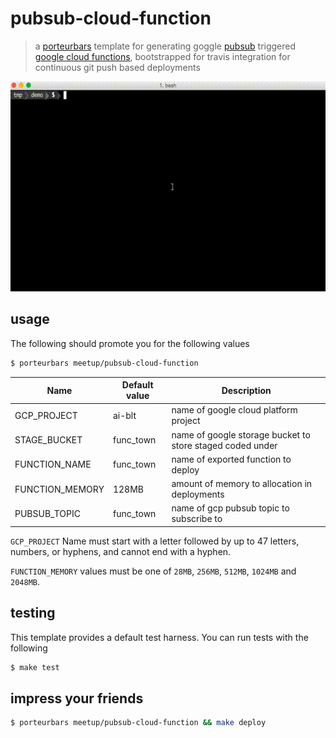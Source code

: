 # pubsub-cloud-function

> a [porteurbars](https://github.com/softprops/porteurbars) template for generating goggle [pubsub](https://cloud.google.com/pubsub/docs/overview) triggered [google cloud functions](https://cloud.google.com/functions/), bootstrapped for travis integration for continuous git push based deployments

![demo.gif](demo.gif)

## usage

The following should promote you for the following values

```bash
$ porteurbars meetup/pubsub-cloud-function
```

| Name            | Default value | Description                                               |
|-----------------|---------------|-----------------------------------------------------------|
| GCP_PROJECT     | ai-blt        | name of google cloud platform project                     |
| STAGE_BUCKET    | func_town     | name of google storage bucket to store staged coded under |
| FUNCTION_NAME   | func_town     | name of exported function to deploy                       |
| FUNCTION_MEMORY | 128MB         | amount of memory to allocation in deployments             |
| PUBSUB_TOPIC    | func_town     | name of gcp pubsub topic to subscribe to                  |


`GCP_PROJECT` Name must start with a letter followed by up to 47 letters, numbers, or hyphens, and cannot end with a hyphen.

`FUNCTION_MEMORY` values must be one of `28MB`, `256MB`, `512MB`, `1024MB` and `2048MB`.

## testing

This template provides a default test harness. You can run tests with the following

```bash
$ make test
```

## impress your friends

```bash
$ porteurbars meetup/pubsub-cloud-function && make deploy
```
